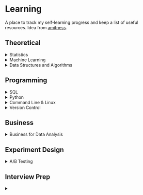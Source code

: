 # Learning
A place to track my self-learning progress and keep a list of useful resources. Idea from [amitness](https://github.com/amitness).

## Theoretical

<details>
<summary>Statistics </summary>

|Concept|Resource|Done|
|---|---|---|
|Linear Regression|[Book: Statistical Learning Ch.3](https://www.statlearning.com/)|✓|
||[Book: The StatQuest Illustrated Guide to Machine Learning](https://statquest.org/statquest-store/)|✓|
|Probability|[Seeing Theory: A visual introduction to probability and statistics](https://seeing-theory.brown.edu/index.html#secondPage)||


</details>

<details>
<summary>Machine Learning</summary>

|Concept|Resource|Done|
|---|---|---|
|Classification|[Book: Statistical Learning Ch.4](https://www.statlearning.com/): (Multiple) Logistic Regression, Linear/Quadratic Discriminant Analysis|✓|
||[StatQuest Playlist: Logistic Regression](https://www.youtube.com/playlist?list=PLblh5JKOoLUKxzEP5HA2d-Li7IJkHfXSe): Coefficients, MLE, R-squared, p-value, Saturated Models & Deviance||
||[StatQuest: Naive Bayes, Clearly Explained!!!](https://www.youtube.com/watch?v=O2L2Uv9pdDA)||
|Resampling|[Book: Statistical Learning Ch.5](https://www.statlearning.com/): Cross Validation, Bootstrap|✓|
||[StatQuest: Machine Learning Fundamentals: Cross Validation](https://www.youtube.com/watch?v=fSytzGwwBVw)||
|Selection & Regularization|[Book: Statistical Learning Ch.6](https://www.statlearning.com/): Model Selection (Best Subset, Forward/Backward Stepwise, Hybrid), Model Validation (Cp, AIC, BIC, adjusted R-Squared), Shrinkage Methods (Ridge, Lasso), Dimension Reduction (PCA, Partial Least Squares)|✓|
|Beyond Linearity|[Book: Statistical Learning Ch.7](https://www.statlearning.com/): Polynomial Regression, Step Functions, Splines, Local Regression, Generalized Additive Models (GAM)||
|Decision Trees|[Book: Statistical Learning Ch.8](https://www.statlearning.com/): Regression Trees, Pruning, Classification Trees, Bagging (Bootstrap Aggregation), Random Forests, Boosting||
||[StatQuest: Decision and Classification Trees, Clearly Explained!!!](https://www.youtube.com/watch?v=_L39rN6gz7Y)||
||[StatQuest: Regression Trees, Clearly Explained!!!](https://www.youtube.com/watch?v=g9c66TUylZ4)||
||[StatQuest: How to Prune Regression Trees, Clearly Explained!!!](https://www.youtube.com/watch?v=D0efHEJsfHo)||
||[StatQuest: Random Forests Part 1 - Building, Using and Evaluating](https://www.youtube.com/watch?v=J4Wdy0Wc_xQ)||
||[StatQuest: Random Forests Part 2: Missing data and clustering](https://www.youtube.com/watch?v=sQ870aTKqiM)||
||[StatQuest: AdaBoost, Clearly Explained](https://www.youtube.com/watch?v=LsK-xG1cLYA)||
||[Book: The StatQuest Illustrated Guide to Machine Learning](https://statquest.org/statquest-store/)|✓|

</details>

<details>
<summary>Data Structures and Algorithms </summary>

|Concept|Resource|Done|
|---|---|---|
||[Book: Grokking Algorithms](https://www.manning.com/books/grokking-algorithms)| |
</details>


## Programming
<details>
<summary> SQL </summary>

|Concept|Resource|Done|
|---|---|---|
||[SQLZOO](https://sqlzoo.net/wiki/SQL_Tutorial)|✓|
||[DataQuest: SQL Fundamentals](https://www.dataquest.io/path/sql-skills/)|✓|
||[DataQuest: Intermediate SQL For Data Analysis](https://www.dataquest.io/course/sql-joins-relations/)|✓|
</details>

<details>
<summary> Python </summary>

|Concept|Resource|Done|
|---|---|---|
|Base|[Article: Python for Machine Learning](https://madewithml.com/courses/foundations/python/#sets)|✓|
||[Article: A Guide to Python's Magic Methods](https://rszalski.github.io/magicmethods/) class oriented programming||
||[DataQuest: Introduction to Python Programming](https://www.dataquest.io/course/introduction-to-python/)|✓|
||[DataQuest: Introduction to Pandas and NumPy for Data Analysis](https://www.dataquest.io/course/pandas-fundamentals/)|✓|
||[DataQuest: Advanced Python Functions for Data Science](https://www.dataquest.io/course/python-advanced-functions/#course-outline-sec)||
|NumPy|[Article: A Visual Intro to NumPy and Data Representation](https://jalammar.github.io/visual-numpy/)|✓|
||[Article: NumPy for Machine Learning](https://madewithml.com/courses/foundations/numpy/)|✓|
||[GitHub: 100 numpy exercises](https://github.com/rougier/numpy-100)||
|Pandas|[Visualizing Pandas' Pivoting and Reshaping Functions](https://jalammar.github.io/visualizing-pandas-pivoting-and-reshaping/)||
||[A Gentle Visual Intro to Data Analysis in Python Using Pandas](https://jalammar.github.io/gentle-visual-intro-to-data-analysis-python-pandas/)||
||[Article: Pandas for Machine Learning](https://madewithml.com/courses/foundations/pandas/)||
|Regular Expressions|[YouTube: Learn Regular Expressions In 20 Minutes](https://www.youtube.com/watch?v=rhzKDrUiJVk)|✓|
||[DataQuest: Advanced Data Cleaning in Python](https://www.dataquest.io/course/python-data-cleaning-advanced/)|✓|
||[DataQuest: Introduction to Data Visualization in Python](https://www.dataquest.io/course/exploratory-data-visualization/)|✓|
|Jupyter|[DataQuest: Python Functions and Jupyter Notebook](https://www.dataquest.io/course/python-functions-and-jupyter-notebook/)|✓|
|Scikit-learn|[DataQuest: Intermediate Machine Learning in Python](https://www.dataquest.io/course/machine-learning-intermediate/)|✓|
||[DataQuest: Decision Tree Modeling in Python](https://www.dataquest.io/course/decision-trees/)|✓|
||[DataQuest: Introduction to Deep Learning](https://www.dataquest.io/course/deep-learning-fundamentals/)||
|Spark|[DataQuest: Analyzing Large Datasets in Spark and Map-Reduce](https://www.dataquest.io/course/spark-map-reduce/)||
|PyTorch|[Article: PyTorch Fundamentals](https://madewithml.com/courses/foundations/pytorch/)||
|Concurrency|[Speeding Up Python with Concurrency, Parallelism, and asyncio](https://testdriven.io/blog/concurrency-parallelism-asyncio/#objectives)||
||[Python Concurrency: The Tricky Bits](https://python.hamel.dev/concurrency/)||
|Packages|[Push and pull: when and why to update your dependencies](https://pythonspeed.com/articles/when-update-dependencies/)||

</details>

<details>
<summary> Command Line & Linux </summary>

|Concept|Resource|Done|
|---|---|---|
|Command Line|[DataQuest: Command Line for Data Science](https://www.dataquest.io/course/command-line-elements/)|✓|
||[DataQuest: Text Processing for Data Science](https://www.dataquest.io/course/text-processing-cli/)|✓|
||[DataQuest: Intermediate Command Line for Data Science](https://www.dataquest.io/course/command-line-intermediate/)||

</details>

<details>
<summary> Version Control </summary>

|Concept|Resource|Done|
|---|---|---|
|Git|[DataQuest: Introduction to Git and Version Control](https://www.dataquest.io/course/git-and-vcs/)||
||[Thoughtbot: Mastering Git](https://thoughtbot.com/upcase/mastering-git)||


</details>

## Business 
<details>
<summary> Business for Data Analysis </summary>

|Concept|Resource|Done|
|---|---|---|
||[DataQuest: Data Analysis For Business in Python](https://www.dataquest.io/course/data-analysis-business/)|✓|

</details>

## Experiment Design
<details>
<summary> A/B Testing </summary>

|Concept|Resource|Done|
|---|---|---|
||[Book: Trustworthy Online Controlled Experiments: A Practical Guide to A/B Testing](https://experimentguide.com/)||
</details>

## Interview Prep
<details>
<summary>  </summary>

|Concept|Resource|Done|
|---|---|---|
||[Book: Trustworthy Online Controlled Experiments: A Practical Guide to A/B Testing](https://experimentguide.com/)||

  
  
  https://www.elementsofai.com/
  https://whimsical.com/machine-learning-roadmap-2020-CA7f3ykvXpnJ9Az32vYXva
